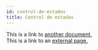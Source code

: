 ```yaml
---
id: control-de-estados
title: Control de estados
---
```


This is a link to [another document.](doc3.md)  
This is a link to an [external page.](http://www.example.com)
